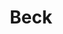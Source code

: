 --- 
title: "Beck"
publishdate: "2019-2-15T16:48:46+02:00"
src: "https://365manga.net/manga/beck"
image: "https://data.365manga.net/images/thumbnails/30530-beck.jpg"
description: " From Tokyopop: For the first 14 years of his life, Yukio Tanaka has been one heck of a boring guy. He has no hobbies, weak taste in music, and only a small vestige of a personality. He yearns for an exciting life, but his shy, and somewhat neurotic personality make him his own worst enemy. Little does he know that his life will be forever changed when he…"
---